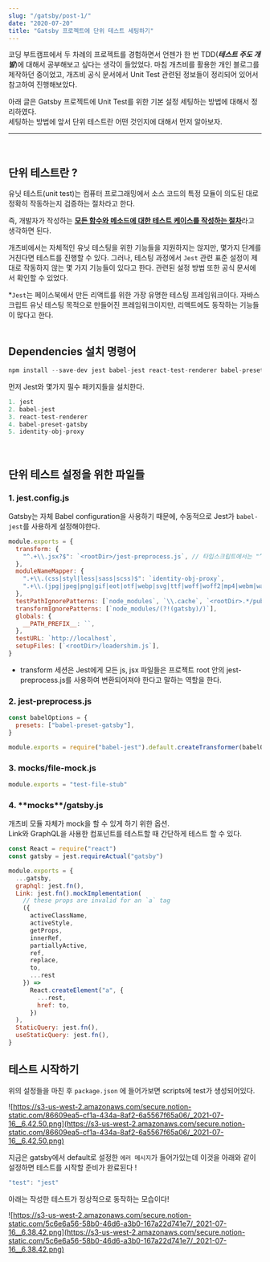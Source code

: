 ```yaml
---
slug: "/gatsby/post-1/"
date: "2020-07-20"
title: "Gatsby 프로젝트에 단위 테스트 세팅하기"
---
```


코딩 부트캠프에서 두 차례의 프로젝트를 경험하면서 언젠가 한 번 TDD(**_테스트 주도 개발_**)에 대해서 공부해보고 싶다는 생각이 들었었다. 마침 개츠비를 활용한 개인 블로그를 제작하던 중이었고, 개츠비 공식 문서에서 Unit Test 관련된 정보들이 정리되어 있어서 참고하여 진행해보았다.

아래 글은 Gatsby 프로젝트에 Unit Test를 위한 기본 설정 세팅하는 방법에 대해서 정리하였다.
<br>세팅하는 방법에 앞서 단위 테스트란 어떤 것인지에 대해서 먼저 알아보자.

---

<br>

## 단위 테스트란 ?

유닛 테스트(unit test)는 컴퓨터 프로그래밍에서 소스 코드의 특정 모듈이 의도된 대로 정확히 작동하는지 검증하는 절차라고 한다.

즉, 개발자가 작성하는 <u>**모든 함수와 메소드에 대한 테스트 케이스를 작성하는 절차**</u>라고 생각하면 된다.

개츠비에서는 자체적인 유닛 테스팅을 위한 기능들을 지원하지는 않지만, 몇가지 단계를 거친다면 테스트를 진행할 수 있다. 그러나, 테스팅 과정에서 <code>Jest</code> 관련 표준 설정이 제대로 작동하지 않는 몇 가지 기능들이 있다고 한다. 관련된 설정 방법 또한 공식 문서에서 확인할 수 있었다.

\*<code>Jest</code>는 페이스북에서 만든 리액트를 위한 가장 유명한 테스팅 프레임워크이다.
자바스크립트 유닛 테스팅 목적으로 만들어진 프레임워크이지만, 리액트에도 동작하는 기능들이 많다고 한다.
<br></br>

## Dependencies 설치 명령어

```javascript
npm install --save-dev jest babel-jest react-test-renderer babel-preset-gatsby identity-obj-proxy
```

먼저 Jest와 몇가지 필수 패키지들을 설치한다.

```javascript
1. jest
2. babel-jest
3. react-test-renderer
4. babel-preset-gatsby
5. identity-obj-proxy
```

<br>

## 단위 테스트 설정을 위한 파일들

### 1. jest.config.js

Gatsby는 자체 Babel configuration을 사용하기 때문에, 수동적으로 Jest가 <code class="jest">babel-jest</code>를 사용하게 설정해야한다.

```javascript
module.exports = {
  transform: {
    "^.+\\.jsx?$": `<rootDir>/jest-preprocess.js`, // 타입스크립트에서는 "^.+\\.[jt]sx?$": "<rootDir>/jest-preprocess.js", 이렇게 설정
  },
  moduleNameMapper: {
    ".+\\.(css|styl|less|sass|scss)$": `identity-obj-proxy`,
    ".+\\.(jpg|jpeg|png|gif|eot|otf|webp|svg|ttf|woff|woff2|mp4|webm|wav|mp3|m4a|aac|oga)$": `<rootDir>/__mocks__/file-mock.js`,
  },
  testPathIgnorePatterns: [`node_modules`, `\\.cache`, `<rootDir>.*/public`],
  transformIgnorePatterns: [`node_modules/(?!(gatsby)/)`],
  globals: {
    __PATH_PREFIX__: ``,
  },
  testURL: `http://localhost`,
  setupFiles: [`<rootDir>/loadershim.js`],
}
```

- transform 세션은 Jest에게 모든 js, jsx 파일들은 프로젝트 root 안의 jest-preprocess.js를 사용하여 변환되어져야 한다고 말하는 역할을 한다.

### 2. jest-preprocess.js

```jsx
const babelOptions = {
  presets: ["babel-preset-gatsby"],
}

module.exports = require("babel-jest").default.createTransformer(babelOptions)
```

### 3. **mocks**/file-mock.js

```javascript
module.exports = "test-file-stub"
```

### 4. **\*\*mocks**\*\*/gatsby.js
개츠비 모듈 자체가 mock을 할 수 있게 하기 위한 옵션.
<br>Link와 GraphQL을 사용한 컴포넌트를 테스트할 때 간단하게 테스트 할 수 있다.

```javascript
const React = require("react")
const gatsby = jest.requireActual("gatsby")

module.exports = {
  ...gatsby,
  graphql: jest.fn(),
  Link: jest.fn().mockImplementation(
    // these props are invalid for an `a` tag
    ({
      activeClassName,
      activeStyle,
      getProps,
      innerRef,
      partiallyActive,
      ref,
      replace,
      to,
      ...rest
    }) =>
      React.createElement("a", {
        ...rest,
        href: to,
      })
  ),
  StaticQuery: jest.fn(),
  useStaticQuery: jest.fn(),
}
```

## 테스트 시작하기

위의 설정들을 마친 후 `package.json` 에 들어가보면 scripts에 test가 생성되어있다.

![https://s3-us-west-2.amazonaws.com/secure.notion-static.com/86609ea5-cf1a-434a-8af2-6a5567f65a06/_2021-07-16__6.42.50.png](https://s3-us-west-2.amazonaws.com/secure.notion-static.com/86609ea5-cf1a-434a-8af2-6a5567f65a06/_2021-07-16__6.42.50.png)

지금은 gatsby에서 default로 설정한 `에러 메시지`가 들어가있는데 이것을 아래와 같이 설정하면 테스트를 시작할 준비가 완료된다 !

```jsx
"test": "jest"
```

아래는 작성한 테스트가 정상적으로 동작하는 모습이다!

![https://s3-us-west-2.amazonaws.com/secure.notion-static.com/5c6e6a56-58b0-46d6-a3b0-167a22d741e7/_2021-07-16__6.38.42.png](https://s3-us-west-2.amazonaws.com/secure.notion-static.com/5c6e6a56-58b0-46d6-a3b0-167a22d741e7/_2021-07-16__6.38.42.png)